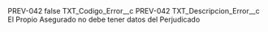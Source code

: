 <?xml version="1.0" encoding="UTF-8"?>
<CustomMetadata xmlns="http://soap.sforce.com/2006/04/metadata" xmlns:xsi="http://www.w3.org/2001/XMLSchema-instance" xmlns:xsd="http://www.w3.org/2001/XMLSchema">
    <label>PREV-042</label>
    <protected>false</protected>
    <values>
        <field>TXT_Codigo_Error__c</field>
        <value xsi:type="xsd:string">PREV-042</value>
    </values>
    <values>
        <field>TXT_Descripcion_Error__c</field>
        <value xsi:type="xsd:string">El Propio Asegurado no debe tener datos del Perjudicado</value>
    </values>
</CustomMetadata>

